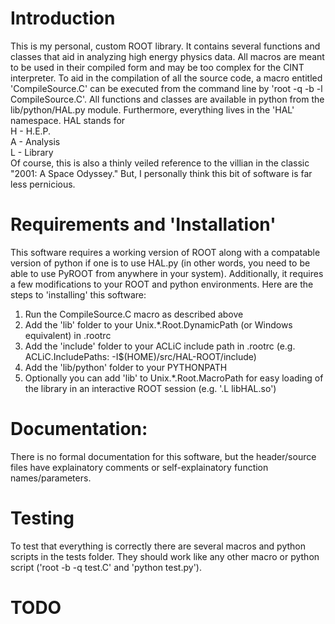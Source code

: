 # Introduction
This is my personal, custom ROOT library. It contains several functions and classes
that aid in analyzing high energy physics data. All macros are meant to be used in their
compiled form and may be too complex for the CINT interpreter. To aid in the compilation
of all the source code, a macro entitled 'CompileSource.C' can be executed from the
command line by 'root -q -b -l CompileSource.C'. All functions and classes are available
in python from the lib/python/HAL.py module. Furthermore, everything lives in the 'HAL'
namespace. HAL stands for  
H - H.E.P.  
A - Analysis  
L - Library  
Of course, this is also a thinly veiled reference to the villian in the classic 
"2001: A Space Odyssey." But, I personally think this bit of software is far less 
pernicious.

# Requirements and 'Installation'
This software requires a working version of ROOT along with a compatable version of python
if one is to use HAL.py (in other words, you need to be able to use PyROOT from anywhere
in your system). Additionally, it requires a few modifications to your ROOT and python
environments. Here are the steps to 'installing' this software:  
1.  Run the CompileSource.C macro as described above
2.  Add the 'lib' folder to your Unix.*.Root.DynamicPath (or Windows equivalent) in .rootrc
3.  Add the 'include' folder to your ACLiC include path in .rootrc
(e.g. ACLiC.IncludePaths:   -I$(HOME)/src/HAL-ROOT/include)
3.  Add the 'lib/python' folder to your PYTHONPATH
4.  Optionally you can add 'lib' to Unix.*.Root.MacroPath for easy loading of the library in
an interactive ROOT session (e.g. '.L libHAL.so')

# Documentation:
There is no formal documentation for this software, but the header/source files have 
explainatory comments or self-explainatory function names/parameters.

# Testing
To test that everything is correctly there are several macros and python scripts in the
tests folder. They should work like any other macro or python script ('root -b -q test.C'
and 'python test.py').

# TODO
